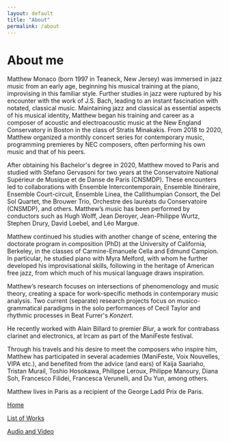 ```yaml
---
layout: default
title: "About"
permalink: /about
---
```

# About me

Matthew Monaco (born 1997 in Teaneck, New Jersey) was immersed in jazz music from an early age, beginning his musical training at the piano, improvising in this familiar style. Further studies in jazz were ruptured by his encounter with the work of J.S. Bach, leading to an instant fascination with notated, classical music. Maintaining jazz and classical as essential aspects of his musical identity, Matthew began his training and career as a composer of acoustic and electroacoustic music at the New England Conservatory in Boston in the class of Stratis Minakakis. From 2018 to 2020, Matthew organized a monthly concert series for contemporary music, programming premieres by NEC composers, often performing his own music and that of his peers.

After obtaining his Bachelor's degree in 2020, Matthew moved to Paris and studied with Stefano Gervasoni for two years at the Conservatoire National Supérieur de Musique et de Danse de Paris (CNSMDP). These encounters led to collaborations with Ensemble Intercontemporain, Ensemble Itinéraire, Ensemble Court-circuit, Ensemble Linea, the Callithumpian Consort, the Del Sol Quartet, the Brouwer Trio, Orchestre des lauréats du Conservatoire (CNSMDP), and others. Matthew’s music has been performed by conductors such as Hugh Wolff, Jean Deroyer, Jean-Philippe Wurtz, Stephen Drury, David Loebel, and Léo Margue.

Matthew continued his studies with another change of scene, entering the doctorate program in composition (PhD) at the University of California, Berkeley, in the classes of Carmine-Emanuele Cella and Edmund Campion. In particular, he studied piano with Myra Melford, with whom he further developed his improvisational skills, following in the heritage of American free jazz, from which much of his musical language draws inspiration.

Matthew’s research focuses on intersections of phenomenology and music theory, creating a space for work-specific methods in contemporary music analysis. Two current (separate) research projects focus on musico-grammatical paradigms in the solo performances of Cecil Taylor and rhythmic processes in Beat Furrer's *Konzert*.

He recently worked with Alain Billard to premier *Blur*, a work for contrabass clarinet and electronics, at Ircam as part of the ManiFeste festival.

Through his travels and his desire to meet the composers who inspire him, Matthew has participated in several academies (ManiFeste, Voix Nouvelles, VIPA etc.), and benefited from the advice (and ears) of Kaija Saariaho, Tristan Murail, Toshio Hosokawa, Philippe Leroux, Philippe Manoury, Diana Soh, Francesco Filidei, Francesca Verunelli, and Du Yun, among others.

Matthew lives in Paris as a recipient of the George Ladd Prix de Paris.

[Home](/)

[List of Works](/list-of-works)

[Audio and Video](/audio-and-video)
